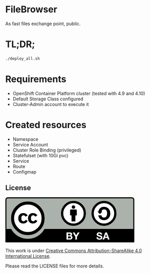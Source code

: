 # FileBrowser

As fast files exchange point, public.

# TL;DR;

````bash
./deploy_all.sh
````

# Requirements

- OpenShift Container Platform cluster (tested with 4.9 and 4.10)
- Default Storage Class configured
- Cluster-Admin account to execute it

# Created resources

- Namespace
- Service Account
- Cluster Role Binding (privileged)
- Statefulset (with 10Gi pvc)
- Service
- Route
- Configmap

## License

<img src="./img/by-sa.png">

This work is under [Creative Commons Attribution-ShareAlike 4.0 International License](http://creativecommons.org/licenses/by-sa/4.0/).

Please read the LICENSE files for more details.
